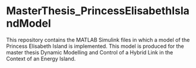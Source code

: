 # MasterThesis_PrincessElisabethIslandModel
This repository contains the MATLAB Simulink files in which a model of the Princess Elisabeth Island is implemented. This model is produced for the master thesis Dynamic Modelling and Control of a Hybrid Link in the Context of an Energy Island.
